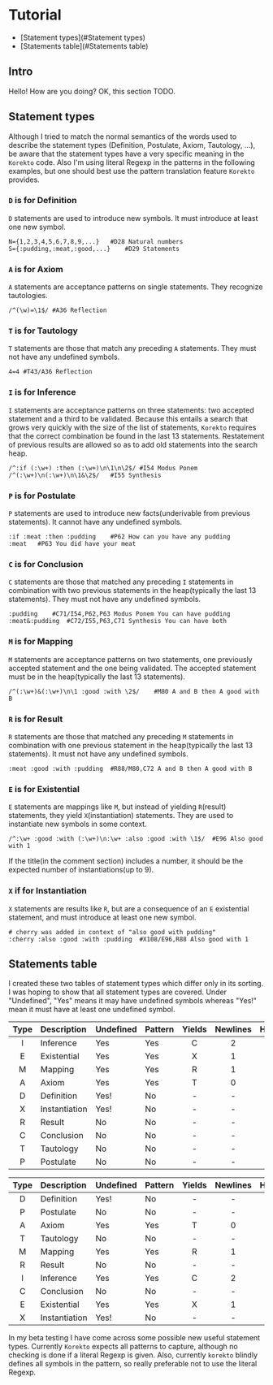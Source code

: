 # Tutorial

* [Statement types](#Statement types)
* [Statements table](#Statements table)

## Intro

Hello! How are you doing?
OK, this section TODO.

## Statement types

Although I tried to match the normal semantics of
the words used to describe the statement types
(Definition, Postulate, Axiom, Tautology, ...),
be aware that the statement types
have a very specific meaning in the `Korekto` code.
Also I'm using literal Regexp
in the patterns in the following examples,
but one should best use
the pattern translation feature `Korekto` provides.

### `D` is for Definition

`D` statements are used to introduce new symbols.
It must introduce at least one new symbol.
```korekto
N={1,2,3,4,5,6,7,8,9,...}	#D28 Natural numbers
S={:pudding,:meat,:good,...}	#D29 Statements
```
### `A` is for Axiom

`A` statements are acceptance patterns on single statements.
They recognize tautologies.
```korekto
/^(\w)=\1$/	#A36 Reflection
```
### `T` is for Tautology

`T` statements are those that match any preceding `A` statements.
They must not have any undefined symbols.
```korekto
4=4	#T43/A36 Reflection
```
### `I` is for Inference

`I` statements are acceptance patterns on three statements:
two accepted statement and a third to be validated.
Because this entails a search that grows very quickly with
the size of the list of statements,
`Korekto` requires that the correct combination be found in the last 13 statements.
Restatement of previous results are allowed so as to add old statements into the search heap.
```korekto
/^:if (:\w+) :then (:\w+)\n\1\n\2$/	#I54 Modus Ponem
/^(:\w+)\n(:\w+)\n\1&\2$/	#I55 Synthesis
```
### `P` is for Postulate

`P` statements are used to introduce new facts(underivable from previous statements).
It cannot have any undefined symbols.
```korekto
:if :meat :then :pudding	#P62 How can you have any pudding
:meat	#P63 You did have your meat
```
### `C` is for Conclusion

`C` statements are those that matched any preceding `I` statements
in combination with two previous statements in the heap(typically the last 13 statements).
They must not have any undefined symbols.
```korekto
:pudding	#C71/I54,P62,P63 Modus Ponem You can have pudding
:meat&:pudding	#C72/I55,P63,C71 Synthesis You can have both
```
### `M` is for Mapping

`M` statements are acceptance patterns on two statements,
one previously accepted statement and the one being validated.
The accepted statement must be in the heap(typically the last 13 statements).
```korekto
/^(:\w+)&(:\w+)\n\1 :good :with \2$/	#M80 A and B then A good with B
```
### `R` is for Result

`R` statements are those that matched any preceding `M` statements
in combination with one previous statement in the heap(typically the last 13 statements).
It must not have any undefined symbols.
```korekto
:meat :good :with :pudding	#R88/M80,C72 A and B then A good with B
```
### `E` is for Existential

`E` statements are mappings like `M`, but instead of yielding `R`(result) statements,
they yield `X`(instantiation) statements.
They are used to instantiate new symbols in some context.
```korekto
/^:\w+ :good :with (:\w+)\n:\w+ :also :good :with \1$/	#E96 Also good with 1
```
If the title(in the comment section) includes a number,
it should be the expected number of instantiations(up to 9).

### `X` if for Instantiation

`X` statements are results like `R`, but
are a consequence of an `E` existential statement, and
must introduce at least one new symbol.
```korekto
# cherry was added in context of "also good with pudding"
:cherry :also :good :with :pudding	#X108/E96,R88 Also good with 1
```
## Statements table

I created these two tables of statement types which differ only in its sorting.
I was hoping to show that all statement types are covered.
Under "Undefined", "Yes" means it may have undefined symbols
whereas "Yes!" mean it must have at least one undefined symbol.

| Type | Description   | Undefined | Pattern | Yields | Newlines | Heap | Validator |
|:----:|:--------------|:----------|:--------|:------:|:--------:|:----:|:---------:|
|  I   | Inference     | Yes       | Yes     | C      | 2        | -    | -         |
|  E   | Existential   | Yes       | Yes     | X      | 1        | -    | -         |
|  M   | Mapping       | Yes       | Yes     | R      | 1        | -    | -         |
|  A   | Axiom         | Yes       | Yes     | T      | 0        | -    | -         |
|  D   | Definition    | Yes!      | No      | -      | -        | -    | -         |
|  X   | Instantiation | Yes!      | No      | -      | -        | 1    | E         |
|  R   | Result        | No        | No      | -      | -        | 1    | M         |
|  C   | Conclusion    | No        | No      | -      | -        | 2    | I         |
|  T   | Tautology     | No        | No      | -      | -        | -    | A         |
|  P   | Postulate     | No        | No      | -      | -        | -    | -         |

| Type | Description   | Undefined | Pattern | Yields | Newlines | Heap | Validator |
|:----:|:--------------|:----------|:--------|:------:|:--------:|:----:|:---------:|
|  D   | Definition    | Yes!      | No      | -      | -        | -    | -         |
|  P   | Postulate     | No        | No      | -      | -        | -    | -         |
|  A   | Axiom         | Yes       | Yes     | T      | 0        | -    | -         |
|  T   | Tautology     | No        | No      | -      | -        | -    | A         |
|  M   | Mapping       | Yes       | Yes     | R      | 1        | -    | -         |
|  R   | Result        | No        | No      | -      | -        | 1    | M         |
|  I   | Inference     | Yes       | Yes     | C      | 2        | -    | -         |
|  C   | Conclusion    | No        | No      | -      | -        | 2    | I         |
|  E   | Existential   | Yes       | Yes     | X      | 1        | -    | -         |
|  X   | Instantiation | Yes!      | No      | -      | -        | 1    | E         |

In my beta testing I have come across some possible new useful statement types.
Currently `Korekto` expects all patterns to capture,
although no checking is done if a literal Regexp is given.
Also, currently `korekto` blindly defines all symbols in the pattern,
so really preferable not to use the literal Regexp.
